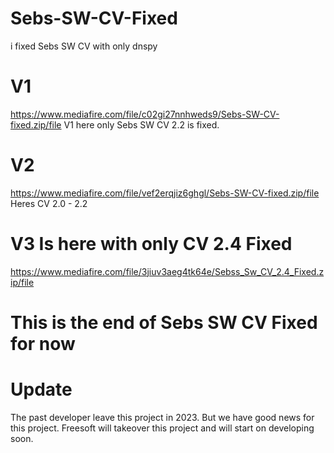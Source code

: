# Sebs-SW-CV-Fixed
i fixed Sebs SW CV with only dnspy
# V1
https://www.mediafire.com/file/c02gi27nnhweds9/Sebs-SW-CV-fixed.zip/file
V1 here only Sebs SW CV 2.2 is fixed.
# V2
https://www.mediafire.com/file/vef2erqjiz6ghgl/Sebs-SW-CV-fixed.zip/file
Heres CV 2.0 - 2.2
# V3 Is here with only CV 2.4 Fixed
https://www.mediafire.com/file/3jiuv3aeg4tk64e/Sebss_Sw_CV_2.4_Fixed.zip/file

# This is the end of Sebs SW CV Fixed for now
# Update
The past developer leave this project in 2023. But we have good news for this project. Freesoft will takeover this project and will start on developing soon.
